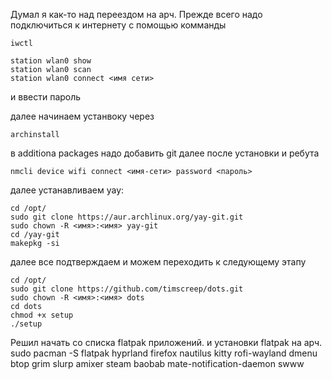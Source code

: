 Думал я как-то над переездом на арч.
Прежде всего надо подключиться к интернету с помощью комманды
```
iwctl
```
```
station wlan0 show
station wlan0 scan
station wlan0 connect <имя сети>
```
и ввести пароль



далее начинаем устанвоку через 
```
archinstall
```
в additiona packages надо добавить git
далее после установки и ребута
```
nmcli device wifi connect <имя-сети> password <пароль>
```

далее устанавливаем yay:

```
cd /opt/
sudo git clone https://aur.archlinux.org/yay-git.git
sudo chown -R <имя>:<имя> yay-git
cd /yay-git
makepkg -si
```
далее все подтверждаем и можем переходить к следующему этапу

```
cd /opt/
sudo git clone https://github.com/timscreep/dots.git
sudo chown -R <имя>:<имя> dots
cd dots
chmod +x setup
./setup
```

Решил начать со списка flatpak приложений. и установки flatpak на арч.
sudo pacman -S flatpak hyprland firefox nautilus kitty rofi-wayland dmenu btop grim slurp amixer steam baobab mate-notification-daemon swww

